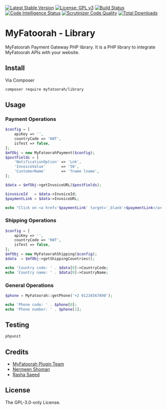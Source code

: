 [![Latest Stable Version](https://poser.pugx.org/myfatoorah/library/v)](https://dev.azure.com/myfatoorahsc/Public-Repo/_git/Library/tags)
[![License: GPL v3](https://img.shields.io/badge/License-GPLv3-blue.svg)](https://www.gnu.org/licenses/gpl-3.0)
[![Build Status](https://scrutinizer-ci.com/g/my-fatoorah/library/badges/build.png?b=main)](https://scrutinizer-ci.com/g/my-fatoorah/library/build-status/main)
[![Code Intelligence Status](https://scrutinizer-ci.com/g/my-fatoorah/library/badges/code-intelligence.svg?b=main)](https://scrutinizer-ci.com/code-intelligence)
[![Scrutinizer Code Quality](https://scrutinizer-ci.com/g/my-fatoorah/library/badges/quality-score.png?b=main)](https://scrutinizer-ci.com/g/my-fatoorah/library/?branch=main)
[![Total Downloads](https://poser.pugx.org/myfatoorah/library/downloads)](https://packagist.org/packages/myfatoorah/library)

# MyFatoorah - Library
MyFatoorah Payment Gateway PHP library. It is a PHP library to integrate MyFatoorah APIs with your website.

## Install

Via Composer

``` bash
composer require myfatoorah/library
```

## Usage

### Payment Operations

``` php
$config = [
    apiKey => '',
    countryCode => 'KWT',
    isTest => false,
];
$mfObj = new MyFatoorahPayment($config);
$postFields = [
    'NotificationOption' => 'Lnk',
    'InvoiceValue'       => '50',
    'CustomerName'       => 'fname lname',
];

$data = $mfObj->getInvoiceURL($postFields);

$invoiceId   = $data->InvoiceId;
$paymentLink = $data->InvoiceURL;

echo "Click on <a href='$paymentLink' target='_blank'>$paymentLink</a> to pay with invoiceID $invoiceId.";

```

### Shipping Operations

``` php
$config = [
    apiKey => '',
    countryCode => 'KWT',
    isTest => false,
];
$mfObj = new MyFatoorahShipping($config);
$data  = $mfObj->getShippingCountries();

echo 'Country code: ' . $data[0]->CountryCode;
echo 'Country name: ' . $data[0]->CountryName;
```

### General Operations

``` php
$phone = MyFatoorah::getPhone('+2 01234567890');

echo 'Phone code: ' . $phone[0];
echo 'Phone number: ' . $phone[1];

```

## Testing

``` bash
phpunit
```

## Credits

- [MyFatoorah Plugin Team](https://github.com/my-fatoorah)
- [Nermeen Shoman](https://github.com/nermeenshoman)
- [Rasha Saeed](https://github.com/rasha-saeed)

## License

The GPL-3.0-only License.
